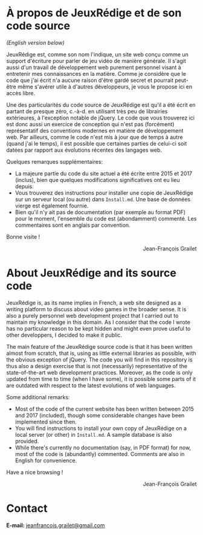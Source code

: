 # À propos de JeuxRédige et de son code source

_(English version below)_

JeuxRédige est, comme son nom l'indique, un site web conçu comme un support d'écriture pour parler 
de jeu vidéo de manière générale. Il s'agit aussi d'un travail de développement web purement 
personnel visant à entretenir mes connaissances en la matière. Comme je considère que le code que 
j'ai écrit n'a aucune raison d'être gardé secret et pourrait peut-être même s'avérer utile à 
d'autres développeurs, je vous le propose ici en accès libre.

Une des particularités du code source de JeuxRédige est qu'il a été écrit en partant de presque 
zéro, c.-à-d. en utilisant très peu de librairies extérieures, à l'exception notable de jQuery. Le 
code que vous trouverez ici est donc aussi un exercice de conception qui n'est pas (forcément) 
représentatif des conventions modernes en matière de développement web. Par ailleurs, comme le 
code n'est mis à jour que de temps à autre (quand j'ai le temps), il est possible que certaines 
parties de celui-ci soit datées par rapport aux évolutions récentes des langages web.

Quelques remarques supplémentaires:

* La majeure partie du code du site actuel a été écrite entre 2015 et 2017 (inclus), bien que 
  quelques modifications significatives ont eu lieu depuis.
* Vous trouverez des instructions pour installer une copie de JeuxRédige sur un serveur local 
  (ou autre) dans `Install.md`. Une base de données vierge est également fournie.
* Bien qu'il n'y ait pas de documentation (par exemple au format PDF) pour le moment, l'ensemble 
  du code est (abondamment) commenté. Les commentaires sont en anglais par convention.

Bonne visite !

<div style="text-align: right">Jean-François Grailet</div>

# About JeuxRédige and its source code

JeuxRédige is, as its name implies in French, a web site designed as a writing platform to discuss 
about video games in the broader sense. It is also a purely personnel web development project that 
I carried out to maintain my knowledge in this domain. As I consider that the code I wrote has no 
particular reason to be kept hidden and might even prove useful to other developpers, I decided to 
make it public.

The main feature of the JeuxRédige source code is that it has been written almost from scratch, 
that is, using as little external libraries as possible, with the obvious exception of jQuery. The 
code you will find in this repository is thus also a design exercise that is not (necessarily) 
representative of the state-of-the-art web development practices. Moreover, as the code is only 
updated from time to time (when I have some), it is possible some parts of it are outdated with 
respect to the latest evolutions of web languages.

Some additional remarks:

* Most of the code of the current website has been written between 2015 and 2017 (included), 
  though some considerable changes have been implemented since then.
* You will find instructions to install your own copy of JeuxRédige on a local server (or 
  other) in `Install.md`. A sample database is also provided.
* While there's currently no documentation (say, in PDF format) for now, most of the code is 
  (abundantly) commented. Comments are also in English for convenience.

Have a nice browsing !

<div style="text-align: right">Jean-François Grailet</div>

# Contact

**E-mail:** jeanfrancois.grailet@gmail.com